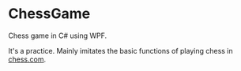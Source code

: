# ChessGame
Chess game in C# using WPF.

It's a practice. Mainly imitates the basic functions of playing chess in [chess.com](http://chess.com).
